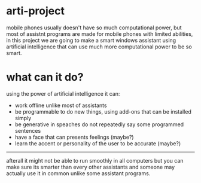 # arti-project
mobile phones usually doesn't have so much computational power, but most of assistnt programs are made for mobile phones with limited abilities, in this project we are going to make a smart windows assistant using artificial intelligence that can use much more computational power to be so smart.
# what can it do?
using the power of artificial intelligence it can:
 - work offline unlike most of assistants
 - be programmable to do new things, using add-ons that can be installed simply
 - be generative in speaches do not repeatedly say some programmed sentences
 - have a face that can presents feelings (maybe?)
 - learn the accent or personality of the user to be accurate (maybe?)
-------------
afterall it might not be able to run smoothly in all computers but you can make sure its smarter than every other assistants and someone may actually use it in common unlike some assistant programs.

